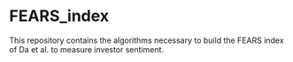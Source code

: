 # FEARS_index
This repository contains the algorithms necessary to build the FEARS index of Da et al. to measure investor sentiment.
